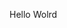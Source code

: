 Hello Wolrd















































































































































































































































































































































































































































































































































































































































































































































































































































































































































































































































































































































































































































































































































































































































































































































































































































































































































































































































































































































































































































































































































































